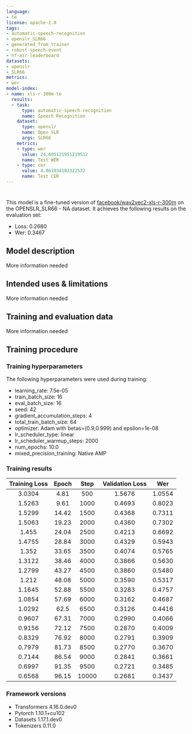 ```yaml
---
language:
- te
license: apache-2.0
tags:
- automatic-speech-recognition
- openslr_SLR66
- generated_from_trainer
- robust-speech-event
- hf-asr-leaderboard
datasets:
- openslr
- SLR66
metrics:
- wer
model-index:
- name: xls-r-300m-te
  results:
  - task:
      type: automatic-speech-recognition
      name: Speech Recognition
    dataset:
      type: openslr
      name: Open SLR
      args: SLR66
    metrics:
    - type: wer
      value: 24.695121951219512
      name: Test WER
    - type: cer
      value: 4.861934182322532
      name: Test CER
---
```


<!-- This model card has been generated automatically according to the information the Trainer had access to. You
should probably proofread and complete it, then remove this comment. -->

# 

This model is a fine-tuned version of [facebook/wav2vec2-xls-r-300m](https://huggingface.co/facebook/wav2vec2-xls-r-300m) on the OPENSLR_SLR66 - NA dataset.
It achieves the following results on the evaluation set:
- Loss: 0.2680
- Wer: 0.3467

## Model description

More information needed

## Intended uses & limitations

More information needed

## Training and evaluation data

More information needed

## Training procedure

### Training hyperparameters

The following hyperparameters were used during training:
- learning_rate: 7.5e-05
- train_batch_size: 16
- eval_batch_size: 16
- seed: 42
- gradient_accumulation_steps: 4
- total_train_batch_size: 64
- optimizer: Adam with betas=(0.9,0.999) and epsilon=1e-08
- lr_scheduler_type: linear
- lr_scheduler_warmup_steps: 2000
- num_epochs: 10.0
- mixed_precision_training: Native AMP

### Training results

| Training Loss | Epoch | Step  | Validation Loss | Wer    |
|:-------------:|:-----:|:-----:|:---------------:|:------:|
| 3.0304        | 4.81  | 500   | 1.5676          | 1.0554 |
| 1.5263        | 9.61  | 1000  | 0.4693          | 0.8023 |
| 1.5299        | 14.42 | 1500  | 0.4368          | 0.7311 |
| 1.5063        | 19.23 | 2000  | 0.4360          | 0.7302 |
| 1.455         | 24.04 | 2500  | 0.4213          | 0.6692 |
| 1.4755        | 28.84 | 3000  | 0.4329          | 0.5943 |
| 1.352         | 33.65 | 3500  | 0.4074          | 0.5765 |
| 1.3122        | 38.46 | 4000  | 0.3866          | 0.5630 |
| 1.2799        | 43.27 | 4500  | 0.3860          | 0.5480 |
| 1.212         | 48.08 | 5000  | 0.3590          | 0.5317 |
| 1.1645        | 52.88 | 5500  | 0.3283          | 0.4757 |
| 1.0854        | 57.69 | 6000  | 0.3162          | 0.4687 |
| 1.0292        | 62.5  | 6500  | 0.3126          | 0.4416 |
| 0.9607        | 67.31 | 7000  | 0.2990          | 0.4066 |
| 0.9156        | 72.12 | 7500  | 0.2870          | 0.4009 |
| 0.8329        | 76.92 | 8000  | 0.2791          | 0.3909 |
| 0.7979        | 81.73 | 8500  | 0.2770          | 0.3670 |
| 0.7144        | 86.54 | 9000  | 0.2841          | 0.3661 |
| 0.6997        | 91.35 | 9500  | 0.2721          | 0.3485 |
| 0.6568        | 96.15 | 10000 | 0.2681          | 0.3437 |


### Framework versions

- Transformers 4.16.0.dev0
- Pytorch 1.10.1+cu102
- Datasets 1.17.1.dev0
- Tokenizers 0.11.0
